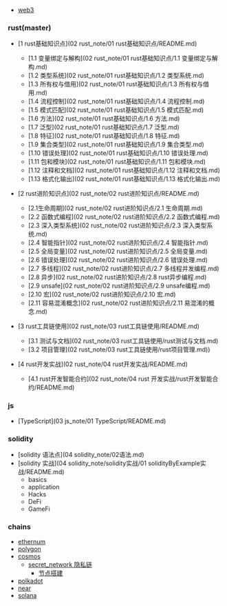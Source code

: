 * [web3](README.md)

### rust(master)

- [1 rust基础知识点](02 rust_note/01 rust基础知识点/README.md)
  - [1.1 变量绑定与解构](02 rust_note/01 rust基础知识点/1.1 变量绑定与解构.md)
  - [1.2 类型系统](02 rust_note/01 rust基础知识点/1.2 类型系统.md)
  - [1.3 所有权与借用](02 rust_note/01 rust基础知识点/1.3 所有权与借用.md)
  - [1.4 流程控制](02 rust_note/01 rust基础知识点/1.4 流程控制.md)
  - [1.5 模式匹配](02 rust_note/01 rust基础知识点/1.5 模式匹配.md)
  - [1.6 方法](02 rust_note/01 rust基础知识点/1.6 方法.md)
  - [1.7 泛型](02 rust_note/01 rust基础知识点/1.7 泛型.md)
  - [1.8 特征](02 rust_note/01 rust基础知识点/1.8 特征.md)
  - [1.9 集合类型](02 rust_note/01 rust基础知识点/1.9 集合类型.md)
  - [1.10 错误处理](02 rust_note/01 rust基础知识点/1.10 错误处理.md)
  - [1.11 包和模块](02 rust_note/01 rust基础知识点/1.11 包和模块.md)
  - [1.12 注释和文档](02 rust_note/01 rust基础知识点/1.12 注释和文档.md)
  - [1.13 格式化输出](02 rust_note/01 rust基础知识点/1.13 格式化输出.md)

- [2 rust进阶知识点](02 rust_note/02 rust进阶知识点/README.md)
  - [2.1生命周期](02 rust_note/02 rust进阶知识点/2.1 生命周期.md)
  - [2.2 函数式编程](02 rust_note/02 rust进阶知识点/2.2 函数式编程.md)
  - [2.3 深入类型系统](02 rust_note/02 rust进阶知识点/2.3 深入类型系统.md)
  - [2.4 智能指针](02 rust_note/02 rust进阶知识点/2.4 智能指针.md)
  - [2.5 全局变量](02 rust_note/02 rust进阶知识点/2.5 全局变量.md)
  - [2.6 错误处理](02 rust_note/02 rust进阶知识点/2.6 错误处理.md)
  - [2.7 多线程](02 rust_note/02 rust进阶知识点/2.7 多线程并发编程.md)
  - [2.8 异步](02 rust_note/02 rust进阶知识点/2.8 rust异步编程.md)
  - [2.9 unsafe](02 rust_note/02 rust进阶知识点/2.9 unsafe编程.md)
  - [2.10 宏](02 rust_note/02 rust进阶知识点/2.10 宏.md)
  - [2.11 容易混淆概念](02 rust_note/02 rust进阶知识点/2.11 易混淆的概念.md)

- [3 rust工具链使用](02 rust_note/03 rust工具链使用/README.md)
  - [3.1 测试与文档](02 rust_note/03 rust工具链使用/rust测试与文档.md)
  - [3.2 项目管理](02 rust_note/03 rust工具链使用/rust项目管理.md))

- [4 rust开发实战](02 rust_note/04 rust开发实战/README.md)
  - [4.1 rust开发智能合约](02 rust_note/04 rust 开发实战/rust开发智能合约/README.md)

### js

- [TypeScript](03 js_note/01 TypeScript/README.md)

### solidity

- [solidity 语法点](04 solidity_note/02语法.md)
- [solidity 实战](04 solidity_note/solidity实战/01 solidityByExample实战/README.md)
  - basics
  - application
  - Hacks
  - DeFi
  - GameFi

### chains

- [ethernum](ethernum/README.md)
- [polygon](polygon/README.md)
- [cosmos](cosmos/README.md)
  - [secret_network 隐私链](cosmos/secret_network/README.md)
    - [节点搭建](cosmos/secret_network/secret_network节点搭建.md)
- [polkadot](polkadot/README.md)
- [near](near/README.md)
- [solana](solana/README.md)
